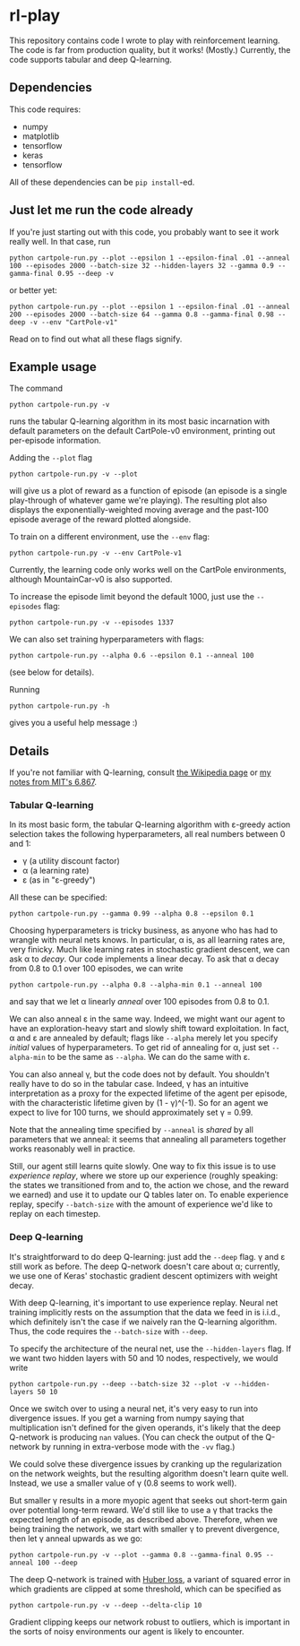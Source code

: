 # rl-play

This repository contains code I wrote to play with reinforcement learning.
The code is far from production quality, but it works! (Mostly.)
Currently, the code supports tabular and deep Q-learning.


## Dependencies

This code requires:
* numpy
* matplotlib
* tensorflow
* keras
* tensorflow

All of these dependencies can be `pip install`-ed.


## Just let me run the code already

If you're just starting out with this code,
you probably want to see it work really well.
In that case, run
```
python cartpole-run.py --plot --epsilon 1 --epsilon-final .01 --anneal 100 --episodes 2000 --batch-size 32 --hidden-layers 32 --gamma 0.9 --gamma-final 0.95 --deep -v
```
or better yet:
```
python cartpole-run.py --plot --epsilon 1 --epsilon-final .01 --anneal 200 --episodes 2000 --batch-size 64 --gamma 0.8 --gamma-final 0.98 --deep -v --env "CartPole-v1"
```
Read on to find out what all these flags signify.

## Example usage

The command
```
python cartpole-run.py -v
```
runs the tabular Q-learning algorithm
in its most basic incarnation with default parameters
on the default CartPole-v0 environment,
printing out per-episode information.

Adding the `--plot` flag
```
python cartpole-run.py -v --plot
```
will give us a plot of reward as a function of episode
(an episode is a single play-through of whatever game we're playing).
The resulting plot also displays
the exponentially-weighted moving average
and the past-100 episode average of the reward plotted alongside.

To train on a different environment,
use the `--env` flag:
```
python cartpole-run.py -v --env CartPole-v1
```
Currently, the learning code only works well on the CartPole environments,
although MountainCar-v0 is also supported.

To increase the episode limit beyond the default 1000,
just use the `--episodes` flag:
```
python cartpole-run.py -v --episodes 1337
```

We can also set training hyperparameters with flags:
```
python cartpole-run.py --alpha 0.6 --epsilon 0.1 --anneal 100
```
(see below for details).

Running
```
python cartpole-run.py -h
```
gives you a useful help message :)


## Details

If you're not familiar with Q-learning,
consult [the Wikipedia page](https://en.wikipedia.org/wiki/Q-learning)
or [my notes from MIT's 6.867](http://web.mit.edu/txz/www/links.html).

### Tabular Q-learning

In its most basic form, the tabular Q-learning algorithm
with ε-greedy action selection
takes the following hyperparameters,
all real numbers between 0 and 1:
* γ (a utility discount factor)
* α (a learning rate)
* ε (as in "ε-greedy")

All these can be specified:
```
python cartpole-run.py --gamma 0.99 --alpha 0.8 --epsilon 0.1
```

Choosing hyperparameters is tricky business,
as anyone who has had to wrangle with neural nets knows.
In particular, α is, as all learning rates are,
very finicky.
Much like learning rates in stochastic gradient descent,
we can ask α to *decay*.
Our code implements a linear decay.
To ask that α decay from 0.8 to 0.1 over 100 episodes,
we can write
```
python cartpole-run.py --alpha 0.8 --alpha-min 0.1 --anneal 100
```
and say that we let α linearly *anneal* over 100 episodes from 0.8 to 0.1.

We can also anneal ε in the same way.
Indeed, we might want our agent to have an exploration-heavy start
and slowly shift toward exploitation.
In fact, α and ε are annealed by default;
flags like `--alpha` merely let you specify
*initial* values of hyperparameters.
To get rid of annealing for α,
just set `--alpha-min` to be the same as `--alpha`.
We can do the same with ε.

You can also anneal γ,
but the code does not by default.
You shouldn't really have to do so in the tabular case.
Indeed, γ has an intuitive interpretation
as a proxy for the expected lifetime of the agent per episode,
with the characteristic lifetime given by (1 - γ)^(-1).
So for an agent we expect to live for 100 turns,
we should approximately set γ = 0.99.

Note that the annealing time specified by `--anneal`
is *shared* by all parameters that we anneal:
it seems that annealing all parameters together
works reasonably well in practice.

Still, our agent still learns quite slowly.
One way to fix this issue is to use *experience replay*,
where we store up our experience
(roughly speaking: the states we transitioned from and to,
the action we chose,
and the reward we earned)
and use it to update our Q tables later on.
To enable experience replay,
specify `--batch-size` with the amount of experience
we'd like to replay on each timestep.

### Deep Q-learning

It's straightforward to do deep Q-learning:
just add the `--deep` flag.
γ and ε still work as before.
The deep Q-network doesn't care about α;
currently, we use one of Keras' stochastic gradient descent optimizers with weight decay.

With deep Q-learning, it's important to use experience replay.
Neural net training implicitly rests on the assumption
that the data we feed in is i.i.d.,
which definitely isn't the case if we naively ran the Q-learning algorithm.
Thus, the code requires the `--batch-size` with `--deep`.

To specify the architecture of the neural net,
use the `--hidden-layers` flag.
If we want two hidden layers with 50 and 10 nodes, respectively,
we would write
```
python cartpole-run.py --deep --batch-size 32 --plot -v --hidden-layers 50 10
```

Once we switch over to using a neural net,
it's very easy to run into divergence issues.
If you get a warning from numpy saying
that multiplication isn't defined for the given operands,
it's likely that the deep Q-network is producing `nan` values.
(You can check the output of the Q-network
by running in extra-verbose mode with the `-vv` flag.)

We could solve these divergence issues
by cranking up the regularization on the network weights,
but the resulting algorithm doesn't learn quite well.
Instead, we use a smaller value of γ (0.8 seems to work well).

But smaller γ results in a more myopic agent
that seeks out short-term gain over potential long-term reward.
We'd still like to use a γ that tracks the expected length of an episode,
as described above.
Therefore, when we being training the network,
we start with smaller γ to prevent divergence,
then let γ anneal upwards as we go:
```
python cartpole-run.py -v --plot --gamma 0.8 --gamma-final 0.95 --anneal 100 --deep
```

The deep Q-network is trained with [Huber loss](https://en.wikipedia.org/wiki/Huber_loss),
a variant of squared error
in which gradients are clipped at some threshold,
which can be specified as
```
python cartpole-run.py -v --deep --delta-clip 10
```
Gradient clipping keeps our network robust to outliers,
which is important in the sorts of noisy environments
our agent is likely to encounter.
